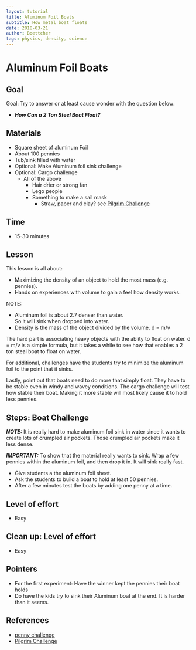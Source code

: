 ```yaml
---
layout: tutorial
title: Aluminum Foil Boats
subtitle: How metal boat floats
date: 2018-03-21 
author: Boettcher
tags: physics, density, science 
---
```



# Aluminum Foil Boats


## Goal
Goal: Try to answer or at least cause wonder with the question below:
* ***How Can a 2 Ton Steel Boat Float?***


## Materials
* Square sheet of aluminum Foil
* About 100 pennies
* Tub/sink filled with water
* Optional: Make Aluminum foil sink challenge
* Optional: Cargo challenge
  * All of the above
	* Hair drier or strong fan
	* Lego people
	* Something to make a sail mask
	   * Straw, paper and clay? see [Pilgrim Challenge](https://jdaniel4smom.com/2017/11/build-pilgrims-boat-stem-challenge.html)


## Time
* 15-30 minutes

## Lesson

This lesson is all about:
* Maximizing the density of an object to hold the most mass (e.g. pennies).  
* Hands on experiences with volume to gain a feel how density works.

NOTE:
* Aluminum foil is about 2.7 denser than water.  
    So it will sink when dropped into water.  
* Density is the mass of the object divided by the volume.
    d = m/v

The hard part is associating heavy objects with the ablity to float on water.  d = m/v is a simple formula, but it takes a while to see how that enables a 2 ton steal boat to float on water.  

For additional, challenges have the students try to minimize the aluminum foil to the point that it sinks.  

Lastly, point out that boats need to do more that simply float.  They have to be stable even in  windy and wavey conditions.  The cargo challenge will test how stable their boat.  Making it more stable will most likely cause it to hold less pennies.


## Steps: Boat Challenge

***NOTE:*** It is really hard to make aluminum foil sink in water since it wants to create lots of crumpled air pockets.  Those crumpled air pockets make it less dense.

***IMPORTANT:***
To show that the material really wants to sink.  Wrap a few pennies within the aluminum foil, and then drop it in.  It will sink really fast.  

* Give students a the aluminum foil sheet.
* Ask the students to build a boat to hold at least 50 pennies.
* After a few minutes test the boats by adding one penny at a time.


## Level of effort
* Easy

## Clean up: Level of effort
* Easy

## Pointers
* For the first experiment: Have the winner kept the pennies their boat holds
* Do have the kids try to sink their Aluminum boat at the end.  It is harder than it seems.

## References
* [penny challenge](https://jdaniel4smom.com/2017/03/tin-foil-boat-ideas-stem-penny-challenge.html)
* [Pilgrim Challenge](https://jdaniel4smom.com/2017/11/build-pilgrims-boat-stem-challenge.html)
